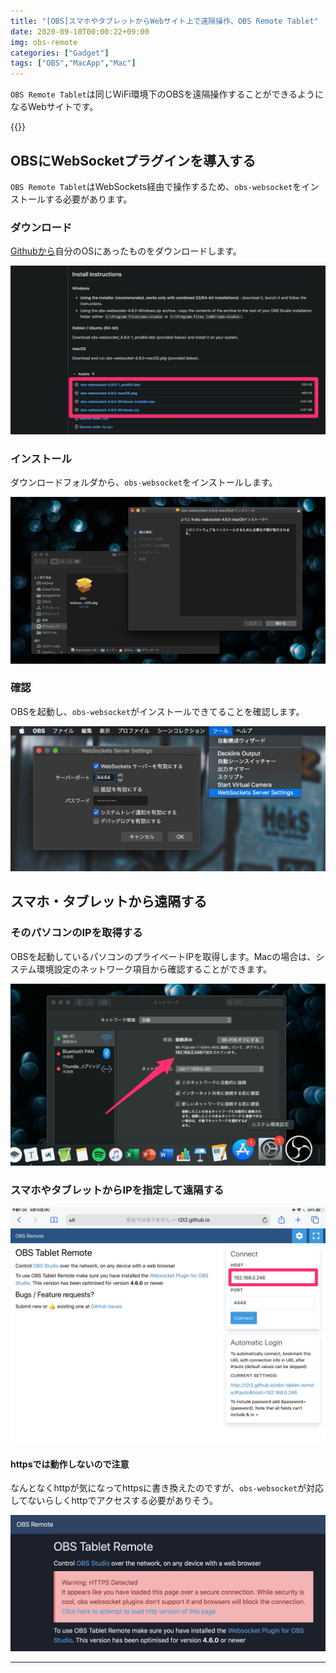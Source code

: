 ```yaml
---
title: "[OBS]スマホやタブレットからWebサイト上で遠隔操作、OBS Remote Tablet"
date: 2020-09-10T00:00:22+09:00
img: obs-remote
categories: ["Gadget"]
tags: ["OBS","MacApp","Mac"]
---
```


`OBS Remote Tablet`は同じWiFi環境下のOBSを遠隔操作することができるようになるWebサイトです。

{{<ad>}}

## OBSにWebSocketプラグインを導入する

`OBS Remote Tablet`はWebSockets経由で操作するため、`obs-websocket`をインストールする必要があります。

### ダウンロード

[Githubから](https://github.com/Palakis/obs-websocket/releases/)自分のOSにあったものをダウンロードします。

![](../../../images/obs-websocket-download.jpg)

### インストール

ダウンロードフォルダから、`obs-websocket`をインストールします。

![](../../../images/obs-websocket-install.jpg)

### 確認

OBSを起動し、`obs-websocket`がインストールできてることを確認します。

![メニューバー＞WebSockets Server Settings](../../../images/obs-websocket.jpg)

## スマホ・タブレットから遠隔する

### そのパソコンのIPを取得する

OBSを起動しているパソコンのプライベートIPを取得します。Macの場合は、システム環境設定のネットワーク項目から確認することができます。

![システム環境設定＞ネットワーク](../../../images/mac-check-privateip.jpg)

### スマホやタブレットからIPを指定して遠隔する



![](../../../images/obs-remote-tablet-ipad.jpg)

#### httpsでは動作しないので注意

なんとなくhttpが気になってhttpsに書き換えたのですが、`obs-websocket`が対応してないらしくhttpでアクセスする必要がありそう。

![Warning: HTTPS Detected](../../../images/obs-remote-https.jpg)

***

